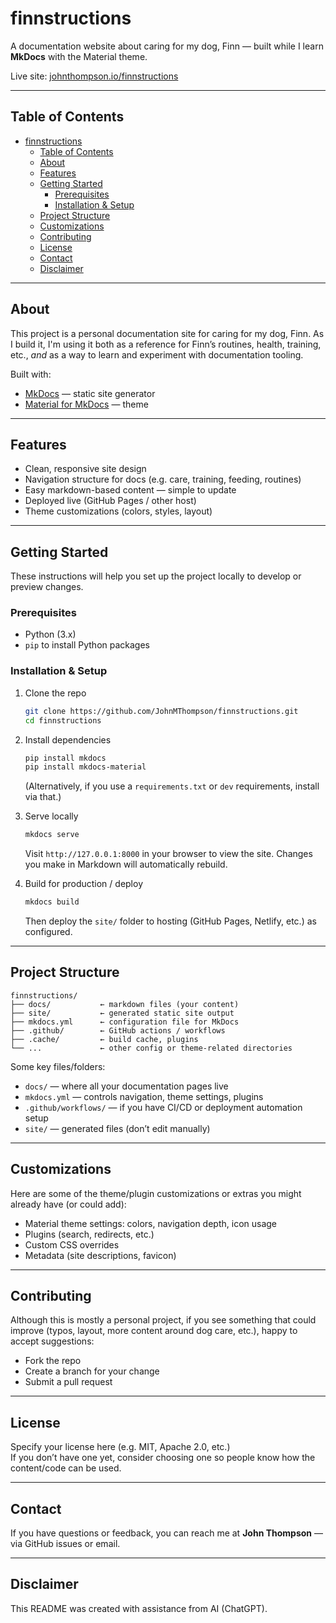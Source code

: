# finnstructions

A documentation website about caring for my dog, Finn — built while I learn **MkDocs** with the Material theme.  

Live site: [johnthompson.io/finnstructions](https://johnthompson.io/finnstructions/)

---

## Table of Contents

- [finnstructions](#finnstructions)
  - [Table of Contents](#table-of-contents)
  - [About](#about)
  - [Features](#features)
  - [Getting Started](#getting-started)
    - [Prerequisites](#prerequisites)
    - [Installation \& Setup](#installation--setup)
  - [Project Structure](#project-structure)
  - [Customizations](#customizations)
  - [Contributing](#contributing)
  - [License](#license)
  - [Contact](#contact)
  - [Disclaimer](#disclaimer)

---

## About

This project is a personal documentation site for caring for my dog, Finn. As I build it, I'm using it both as a reference for Finn’s routines, health, training, etc., *and* as a way to learn and experiment with documentation tooling.  

Built with:

- [MkDocs](https://www.mkdocs.org/) — static site generator  
- [Material for MkDocs](https://squidfunk.github.io/mkdocs-material/) — theme  

---

## Features

- Clean, responsive site design  
- Navigation structure for docs (e.g. care, training, feeding, routines)  
- Easy markdown-based content — simple to update  
- Deployed live (GitHub Pages / other host)  
- Theme customizations (colors, styles, layout)  

---

## Getting Started

These instructions will help you set up the project locally to develop or preview changes.

### Prerequisites

- Python (3.x)  
- `pip` to install Python packages  

### Installation & Setup

1. Clone the repo  
   ```bash
   git clone https://github.com/JohnMThompson/finnstructions.git
   cd finnstructions
   ```

2. Install dependencies  
   ```bash
   pip install mkdocs
   pip install mkdocs-material
   ```

   (Alternatively, if you use a `requirements.txt` or `dev` requirements, install via that.)

3. Serve locally  
   ```bash
   mkdocs serve
   ```

   Visit `http://127.0.0.1:8000` in your browser to view the site. Changes you make in Markdown will automatically rebuild.

4. Build for production / deploy  
   ```bash
   mkdocs build
   ```

   Then deploy the `site/` folder to hosting (GitHub Pages, Netlify, etc.) as configured.

---

## Project Structure

```
finnstructions/
├── docs/           ← markdown files (your content)
├── site/           ← generated static site output
├── mkdocs.yml      ← configuration file for MkDocs
├── .github/        ← GitHub actions / workflows
├── .cache/         ← build cache, plugins
└── ...             ← other config or theme‐related directories
```

Some key files/folders:

- `docs/` — where all your documentation pages live  
- `mkdocs.yml` — controls navigation, theme settings, plugins  
- `.github/workflows/` — if you have CI/CD or deployment automation setup  
- `site/` — generated files (don’t edit manually)

---

## Customizations

Here are some of the theme/plugin customizations or extras you might already have (or could add):

- Material theme settings: colors, navigation depth, icon usage  
- Plugins (search, redirects, etc.)  
- Custom CSS overrides  
- Metadata (site descriptions, favicon)  

---

## Contributing

Although this is mostly a personal project, if you see something that could improve (typos, layout, more content around dog care, etc.), happy to accept suggestions:

- Fork the repo  
- Create a branch for your change  
- Submit a pull request  

---

## License

Specify your license here (e.g. MIT, Apache 2.0, etc.)  
If you don’t have one yet, consider choosing one so people know how the content/code can be used.

---

## Contact

If you have questions or feedback, you can reach me at **John Thompson** — via GitHub issues or email.

---

## Disclaimer

This README was created with assistance from AI (ChatGPT).
